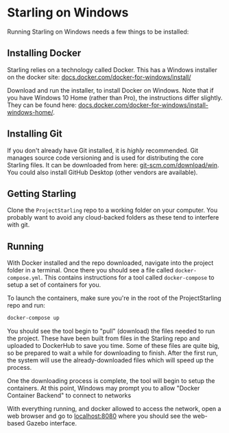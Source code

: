 # Starling on Windows

Running Starling on Windows needs a few things to be installed:

## Installing Docker

Starling relies on a technology called Docker. This has a Windows installer on the docker site:
[docs.docker.com/docker-for-windows/install/](https://docs.docker.com/docker-for-windows/install/)

Download and run the installer, to install Docker on Windows. Note that if you have Windows 10 Home (rather than Pro),
the instructions differ slightly. They can be found here:
[docs.docker.com/docker-for-windows/install-windows-home/](https://docs.docker.com/docker-for-windows/install-windows-home/).

## Installing Git

If you don't already have Git installed, it is *highly* recommended. Git manages source code
versioning and is used for distributing the core Starling files. It can be downloaded from here:
[git-scm.com/download/win](https://git-scm.com/download/win). You could also install GitHub Desktop
(other vendors are available).

## Getting Starling

Clone the `ProjectStarling` repo to a working folder on your computer. You probably want to avoid
any cloud-backed folders as these tend to interfere with git.

## Running

With Docker installed and the repo downloaded, navigate into the project folder in a terminal.
Once there you should see a file called `docker-compose.yml`. This contains instructions for a tool
called `docker-compose` to setup a set of containers for you.

To launch the containers, make sure you're in the root of the ProjectStarling repo and run:
```ps
docker-compose up
```

You should see the tool begin to "pull" (download) the files needed to run the project. These have
been built from files in the Starling repo and uploaded to DockerHub to save you time. Some of these
files are quite big, so be prepared to wait a while for downloading to finish. After the first run,
the system will use the already-downloaded files which will speed up the process.

One the downloading process is complete, the tool will begin to setup the containers. At this point,
Windows may prompt you to allow "Docker Container Backend" to connect to networks

With everything running, and docker allowed to access the network, open a web browser and go to
[localhost:8080](http://localhost:8080) where you should see the web-based Gazebo interface.
